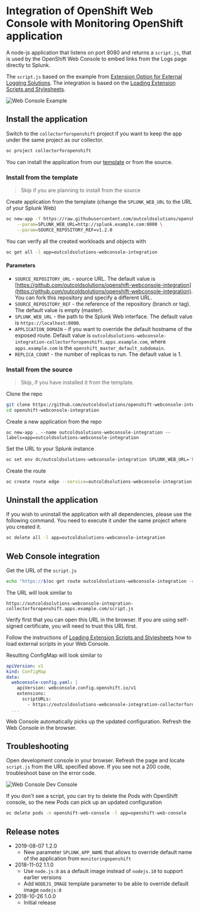 # Integration of OpenShift Web Console with Monitoring OpenShift application

A node-js application that listens on port 8080 and returns a `script.js`,
that is used by the OpenShift Web Console to embed links from the
Logs page directly to Splunk.

The `script.js` based on the example from [Extension Option for External Logging Solutions](https://docs.openshift.com/container-platform/3.11/install_config/web_console_customization.html#extension-option-for-external-logging-solutions).
The integration is based on the [Loading Extension Scripts and Stylesheets](https://docs.openshift.com/container-platform/3.11/install_config/web_console_customization.html#loading-custom-scripts-and-stylesheets).

![Web Console Example](https://raw.githubusercontent.com/outcoldsolutions/openshift-webconsole-integration/master/docs/webconsole-example.png)

## Install the application

Switch to the `collectorforopenshift` project if you want to keep the app
under the same project as our collector.

```bash
oc project collectorforopenshift
```

You can install the application from our [template](https://github.com/outcoldsolutions/openshift-webconsole-integration/blob/master/openshift/templates/outcoldsolutions-webconsole-integration.yaml)
or from the source.

### Install from the template

> Skip if you are planning to install from the source

Create application from the template (change the `SPLUNK_WEB_URL` to the URL of your Splunk Web)

```bash
oc new-app -f https://raw.githubusercontent.com/outcoldsolutions/openshift-webconsole-integration/v1.2.0/openshift/templates/outcoldsolutions-webconsole-integration.yaml \
    --param=SPLUNK_WEB_URL=http://splunk.example.com:8000 \
    --param=SOURCE_REPOSITORY_REF=v1.2.0
```

You can verify all the created workloads and objects with

```bash
oc get all -l app=outcoldsolutions-webconsole-integration
```

#### Parameters

- `SOURCE_REPOSITORY_URL` - source URL. The default value is
[https://github.com/outcoldsolutions/openshift-webconsole-integration](https://github.com/outcoldsolutions/openshift-webconsole-integration).
You can fork this repository and specify a different URL.
- `SOURCE_REPOSITORY_REF` - the reference of the repository (branch or tag). The
default value is empty (master).
- `SPLUNK_WEB_URL` - the path to the Splunk Web interface. The default value is
`https://localhost:8000`.
- `APPLICATION_DOMAIN` - if you want to override the default hostname of the
exposed route. Default value is `outcoldsolutions-webconsole-integration-collectorforopenshift.apps.example.com`,
where `apps.example.com` is the `openshift_master_default_subdomain`.
- `REPLICA_COUNT` - the number of replicas to run. The default value is 1.

### Install from the source

> Skip, if you have installed it from the template.

Clone the repo

```bash
git clone https://github.com/outcoldsolutions/openshift-webconsole-integration
cd openshift-webconsole-integration
```

Create a new application from the repo

```
oc new-app . --name outcoldsolutions-webconsole-integration --labels=app=outcoldsolutions-webconsole-integration
```

Set the URL to your Splunk instance

```bash
oc set env dc/outcoldsolutions-webconsole-integration SPLUNK_WEB_URL='http://splunk.example.com:8000'
```

Create the route

```bash
oc create route edge --service=outcoldsolutions-webconsole-integration 
```

## Uninstall the application

If you wish to uninstall the application with all dependencies, please use the following command.
You need to execute it under the same project where you created it.

```bash
oc delete all -l app=outcoldsolutions-webconsole-integration
```

## Web Console integration

Get the URL of the `script.js`

```bash
echo "https://$(oc get route outcoldsolutions-webconsole-integration -o=jsonpath='{.spec.host}')/script.js"
```

The URL will look similar to

```text
https://outcoldsolutions-webconsole-integration-collectorforopenshift.apps.example.com/script.js
```

Verify first that you can open this URL in the browser. If you are using
self-signed certificate, you will need to trust this URL first.

Follow the instructions of [Loading Extension Scripts and Stylesheets](https://docs.openshift.com/container-platform/3.11/install_config/web_console_customization.html#loading-custom-scripts-and-stylesheets)
how to load external scripts in your Web Console.

Resulting ConfigMap will look similar to

```yaml
apiVersion: v1
kind: ConfigMap
data:
  webconsole-config.yaml: |
    apiVersion: webconsole.config.openshift.io/v1
    extensions:
      scriptURLs:
        - https://outcoldsolutions-webconsole-integration-collectorforopenshift.apps.example.com/script.js
  ...
```

Web Console automatically picks up the updated configuration. Refresh the Web Console
in the browser.

## Troubleshooting

Open development console in your browser. Refresh the page and locate `script.js`
from the URL specified above. If you see not a 200 code, troubleshoot base on the 
error code.

![Web Console Dev Console](https://raw.githubusercontent.com/outcoldsolutions/openshift-webconsole-integration/master/docs/webconsole-dev-console.png)


If you don't see a script, you can try to delete the Pods with OpenShift console,
so the new Pods can pick up an updated configuration

```bash
oc delete pods -n openshift-web-console -l app=openshift-web-console
```

## Release notes

- 2019-08-07 1.2.0
    - New parameter `SPLUNK_APP_NAME` that allows to override default name of the application from `monitoringopenshift`
- 2018-11-02 1.1.0
    - Use `node.js:8` as a default image instead of `nodejs.10` to support earlier versions
    - Add `NODEJS_IMAGE` template parameter to be able to override default image `nodejs:8`
- 2018-10-26 1.0.0
    - Initial release
